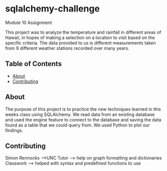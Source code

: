 # sqlalchemy-challenge
Module 10 Assignment

This project was to analyze the temperature and rainfall in different areas of Hawaii, in hopes of making a selection on a location to visit based on the specific criteria. The data provided to us is different measurements taken from 9 different weather stations recorded over many years.


## Table of Contents

- [About](#about)
- [Contributing](#contributing)

## About

The purpose of this project is to practice the new techniques learned in this weeks class using SQLAlchemy. We read data from an existing database and used the engine feature to connect to the database and saving the data found as a table that we could query from. We used Python to plot our findings.


## Contributing

Simon Rennocks -->UNC Tutor --> help on graph formatting and dictionaries
Classwork --> helped with syntax and predefined functions to use

